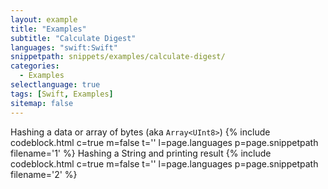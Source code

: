 ```yaml
---
layout: example
title: "Examples"
subtitle: "Calculate Digest"
languages: "swift:Swift"
snippetpath: snippets/examples/calculate-digest/
categories: 
  - Examples
selectlanguage: true
tags: [Swift, Examples]
sitemap: false
---
```

Hashing a data or array of bytes (aka `Array<UInt8>`)
{% include codeblock.html c=true m=false t='' l=page.languages p=page.snippetpath filename='1' %}
Hashing a String and printing result
{% include codeblock.html c=true m=false t='' l=page.languages p=page.snippetpath filename='2' %}
